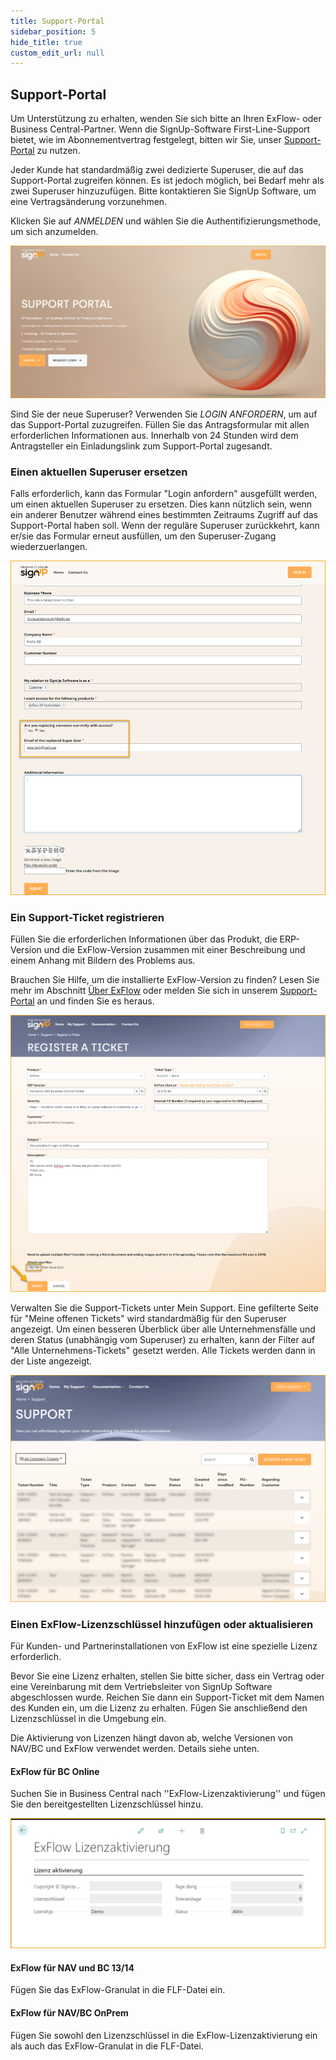 ```yaml
---
title: Support-Portal
sidebar_position: 5
hide_title: true
custom_edit_url: null
---
```

## Support-Portal

Um Unterstützung zu erhalten, wenden Sie sich bitte an Ihren ExFlow- oder Business Central-Partner. Wenn die SignUp-Software First-Line-Support bietet, wie im Abonnementvertrag festgelegt, bitten wir Sie, unser [Support-Portal](https://support.signupsoftware.com/) zu nutzen.

Jeder Kunde hat standardmäßig zwei dedizierte Superuser, die auf das Support-Portal zugreifen können. Es ist jedoch möglich, bei Bedarf mehr als zwei Superuser hinzuzufügen. Bitte kontaktieren Sie SignUp Software, um eine Vertragsänderung vorzunehmen.

Klicken Sie auf *ANMELDEN* und wählen Sie die Authentifizierungsmethode, um sich anzumelden.

![Support-Portal](../../images/support-portal-sign-in-001.png)

Sind Sie der neue Superuser? Verwenden Sie *LOGIN ANFORDERN*, um auf das Support-Portal zuzugreifen. Füllen Sie das Antragsformular mit allen erforderlichen Informationen aus. Innerhalb von 24 Stunden wird dem Antragsteller ein Einladungslink zum Support-Portal zugesandt.

### Einen aktuellen Superuser ersetzen

Falls erforderlich, kann das Formular "Login anfordern" ausgefüllt werden, um einen aktuellen Superuser zu ersetzen. Dies kann nützlich sein, wenn ein anderer Benutzer während eines bestimmten Zeitraums Zugriff auf das Support-Portal haben soll. Wenn der reguläre Superuser zurückkehrt, kann er/sie das Formular erneut ausfüllen, um den Superuser-Zugang wiederzuerlangen.

![Einen aktuellen Superuser ersetzen](../../images/support-portal-replace-a-super-user-002.png)

### Ein Support-Ticket registrieren

Füllen Sie die erforderlichen Informationen über das Produkt, die ERP-Version und die ExFlow-Version zusammen mit einer Beschreibung und einem Anhang mit Bildern des Problems aus.

Brauchen Sie Hilfe, um die installierte ExFlow-Version zu finden? Lesen Sie mehr im Abschnitt [Über ExFlow](https://support.signupsoftware.com/help-and-support/about-exflow/) oder melden Sie sich in unserem [Support-Portal](https://support.signupsoftware.com/knowledgebase/find-exflow-version/) an und finden Sie es heraus.

![Ein Ticket registrieren](../../images/support-portal-register-a-ticket-003.png)

Verwalten Sie die Support-Tickets unter Mein Support. Eine gefilterte Seite für "Meine offenen Tickets" wird standardmäßig für den Superuser angezeigt. Um einen besseren Überblick über alle Unternehmensfälle und deren Status (unabhängig vom Superuser) zu erhalten, kann der Filter auf "Alle Unternehmens-Tickets" gesetzt werden. Alle Tickets werden dann in der Liste angezeigt.

![Mein Support - Alle Unternehmens-Tickets](../../images/support-portal-all-company-tickets-004.png)

### Einen ExFlow-Lizenzschlüssel hinzufügen oder aktualisieren

Für Kunden- und Partnerinstallationen von ExFlow ist eine spezielle Lizenz erforderlich.

Bevor Sie eine Lizenz erhalten, stellen Sie bitte sicher, dass ein Vertrag oder eine Vereinbarung mit dem Vertriebsleiter von SignUp Software abgeschlossen wurde. Reichen Sie dann ein Support-Ticket mit dem Namen des Kunden ein, um die Lizenz zu erhalten. Fügen Sie anschließend den Lizenzschlüssel in die Umgebung ein.

Die Aktivierung von Lizenzen hängt davon ab, welche Versionen von NAV/BC und ExFlow verwendet werden. Details siehe unten.

#### ExFlow für BC Online

Suchen Sie in Business Central nach ''ExFlow-Lizenzaktivierung'' und fügen Sie den bereitgestellten Lizenzschlüssel hinzu.

![Lizenzschlüssel](../../images/support-portal-license-key.png)<br/>

#### ExFlow für NAV und BC 13/14

Fügen Sie das ExFlow-Granulat in die FLF-Datei ein.<br/>

#### ExFlow für NAV/BC OnPrem

Fügen Sie sowohl den Lizenzschlüssel in die ExFlow-Lizenzaktivierung ein als auch das ExFlow-Granulat in die FLF-Datei.<br/>
